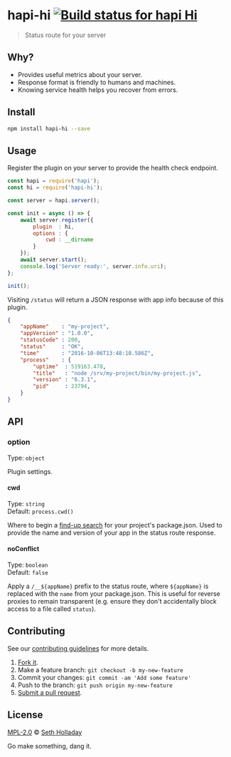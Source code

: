 # hapi-hi [![Build status for hapi Hi](https://travis-ci.com/sholladay/hapi-hi.svg?branch=master "Build Status")](https://travis-ci.com/sholladay/hapi-hi "Builds")

> Status route for your server

## Why?

 - Provides useful metrics about your server.
 - Response format is friendly to humans and machines.
 - Knowing service health helps you recover from errors.

## Install

```sh
npm install hapi-hi --save
```

## Usage

Register the plugin on your server to provide the health check endpoint.

```js
const hapi = require('hapi');
const hi = require('hapi-hi');

const server = hapi.server();

const init = async () => {
    await server.register({
        plugin  : hi,
        options : {
            cwd : __dirname
        }
    });
    await server.start();
    console.log('Server ready:', server.info.uri);
};

init();
```

Visiting `/status` will return a JSON response with app info because of this plugin.

```json
{
    "appName"    : "my-project",
    "appVersion" : "1.0.0",
    "statusCode" : 200,
    "status"     : "OK",
    "time"       : "2016-10-06T13:48:10.586Z",
    "process"    : {
        "uptime"  : 519163.478,
        "title"   : "node /srv/my-project/bin/my-project.js",
        "version" : "6.3.1",
        "pid"     : 23794,
    }
}
```

## API

### option

Type: `object`

Plugin settings.

#### cwd

Type: `string`<br>
Default: `process.cwd()`

Where to begin a [find-up search](https://github.com/sindresorhus/read-pkg-up) for your project's package.json. Used to provide the name and version of your app in the status route response.

#### noConflict

Type: `boolean`<br>
Default: `false`

Apply a `/__${appName}` prefix to the status route, where `${appName}` is replaced with the `name` from your package.json. This is useful for reverse proxies to remain transparent (e.g. ensure they don't accidentally block access to a file called `status`).

## Contributing

See our [contributing guidelines](https://github.com/sholladay/hapi-hi/blob/master/CONTRIBUTING.md "Guidelines for participating in this project") for more details.

1. [Fork it](https://github.com/sholladay/hapi-hi/fork).
2. Make a feature branch: `git checkout -b my-new-feature`
3. Commit your changes: `git commit -am 'Add some feature'`
4. Push to the branch: `git push origin my-new-feature`
5. [Submit a pull request](https://github.com/sholladay/hapi-hi/compare "Submit code to this project for review").

## License

[MPL-2.0](https://github.com/sholladay/hapi-hi/blob/master/LICENSE "License for hapi-hi") © [Seth Holladay](https://seth-holladay.com "Author of hapi-hi")

Go make something, dang it.
